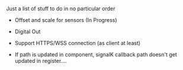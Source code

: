 Just a list of stuff to do in no particular order

- Offset and scale for sensors (In Progress)
- Digital Out
- Support HTTPS/WSS connection (as client at least)

- If path is updated in component, signalK callback path doesn't get updated in register....